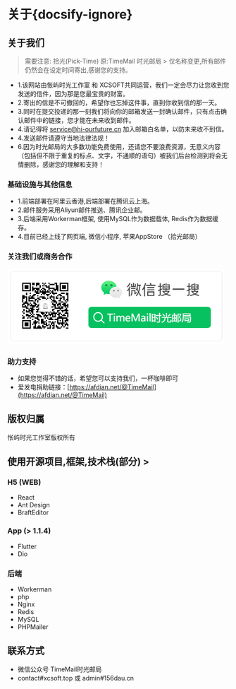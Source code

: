 # 关于{docsify-ignore}

##  关于我们

> 需要注意: 拾光(Pick-Time) 原:TimeMail 时光邮局 > 仅名称变更,所有邮件仍然会在设定时间寄出,感谢您的支持。
  
- 1.该网站由怅屿时光工作室 和 XCSOFT共同运营，我们一定会尽力让您收到您发送的信件，因为那是您最宝贵的财富。
- 2.寄出的信是不可撤回的，希望你也忘掉这件事，直到你收到信的那一天。
- 3.同时在提交投递的那一刻我们将向你的邮箱发送一封确认邮件，只有点击确认邮件中的链接，您才能在未来收到邮件。
- 4.请记得将 service@hi-ourfuture.cn 加入邮箱白名单，以防未来收不到信。
- 4.发送邮件请遵守当地法律法规！
- 6.因为时光邮局的大多数功能免费使用，还请您不要浪费资源，无意义内容（包括但不限于重复的标点、文字，不通顺的语句）被我们后台检测到将会无情删除，感谢您的理解和支持！<br />

### 基础设施与其他信息

- 1.前端部署在阿里云香港,后端部署在腾讯云上海。
- 2.邮件服务采用Aliyun邮件推送、腾讯企业邮。
- 3.后端采用Workerman框架, 使用MySQL作为数据载体, Redis作为数据缓存。
- 4.目前已经上线了网页端, 微信小程序, 苹果AppStore （拾光邮局）

### 关注我们或商务合作

![微信公众号: TimeMail时光邮局](media/wechat.png)

### 助力支持

- 如果您觉得不错的话，希望您可以支持我们，一杯咖啡即可
- 爱发电捐助链接：[https://afdian.net/@TimeMail](https://afdian.net/@TimeMail)

## 版权归属

怅屿时光工作室版权所有

## 使用开源项目,框架,技术栈(部分) > 

### H5 (WEB)

- React
- Ant Design
- BraftEditor

### App (> 1.1.4)

- Flutter
- Dio

### 后端

- Workerman
- php
- Nginx
- Redis
- MySQL
- PHPMailer

## 联系方式

- 微信公众号 TimeMail时光邮局
- contact#xcsoft.top 或 admin#156dau.cn